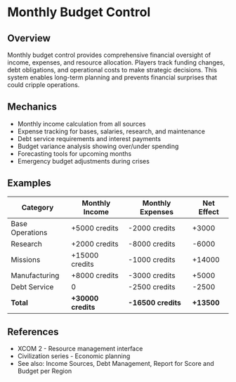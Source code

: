 # Monthly Budget Control

## Overview
Monthly budget control provides comprehensive financial oversight of income, expenses, and resource allocation. Players track funding changes, debt obligations, and operational costs to make strategic decisions. This system enables long-term planning and prevents financial surprises that could cripple operations.

## Mechanics
- Monthly income calculation from all sources
- Expense tracking for bases, salaries, research, and maintenance
- Debt service requirements and interest payments
- Budget variance analysis showing over/under spending
- Forecasting tools for upcoming months
- Emergency budget adjustments during crises

## Examples
| Category | Monthly Income | Monthly Expenses | Net Effect |
|----------|----------------|------------------|------------|
| Base Operations | +5000 credits | -2000 credits | +3000 |
| Research | +2000 credits | -8000 credits | -6000 |
| Missions | +15000 credits | -1000 credits | +14000 |
| Manufacturing | +8000 credits | -3000 credits | +5000 |
| Debt Service | 0 | -2500 credits | -2500 |
| **Total** | **+30000 credits** | **-16500 credits** | **+13500** |

## References
- XCOM 2 - Resource management interface
- Civilization series - Economic planning
- See also: Income Sources, Debt Management, Report for Score and Budget per Region